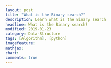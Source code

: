 ```yaml
---
layout: post
title: "What is the Binary search?"
description: Learn what is the Binary search
headline: What is the Binary search?
modified: 2019-01-23
category: Data-Structure
tags: [Algorithm], [python]
imagefeature:
mathjax:
chart:
comments: true
---
```

